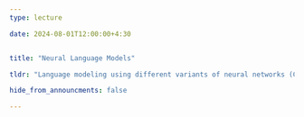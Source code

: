 ```yaml
---
type: lecture

date: 2024-08-01T12:00:00+4:30


title: "Neural Language Models"

tldr: "Language modeling using different variants of neural networks (CNN, RNN, LSTM, GRU)"

hide_from_announcments: false

---
```


<!-- Other additional contents using markdown -->
